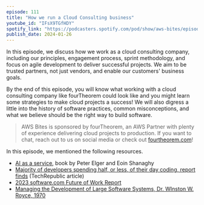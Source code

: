 ```yaml
---
episode: 111
title: "How we run a Cloud Consulting business"
youtube_id: "IFsX9TGfHDY"
spotify_link: "https://podcasters.spotify.com/pod/show/aws-bites/episodes/111--How-we-run-a-Cloud-Consulting-business-e2etr3f"
publish_date: 2024-01-26
---
```


In this episode, we discuss how we work as a cloud consulting company, including our principles, engagement process, sprint methodology, and focus on agile development to deliver successful projects. We aim to be trusted partners, not just vendors, and enable our customers' business goals.

By the end of this episode, you will know what working with a cloud consulting company like fourTheorem could look like and you might learn some strategies to make cloud projects a success! We will also digress a little into the history of software practices, common misconceptions, and what we believe should be the right way to build software.

> AWS Bites is sponsored by fourTheorem, an AWS Partner with plenty of experience delivering cloud projects to production. If you want to chat, reach out to us on social media or check out [fourtheorem.com](https://fourtheorem.com)!


In this episode, we mentioned the following resources.

- [AI as a service](https://www.manning.com/books/ai-as-a-service), book by Peter Elger and Eoin Shanaghy
- [Majority of developers spending half, or less, of their day coding, report finds](https://www.techrepublic.com/article/majority-of-developers-spending-half-or-less-of-their-day-coding-report-finds/) (TechRepublic article)
- [2023 software.com Future of Work Report](https://www.software.com/reports/future-of-work) 
- [Managing the Development of Large Software Systems, Dr. WInston W. Royce, 1970](https://www.praxisframework.org/files/royce1970.pdf)
